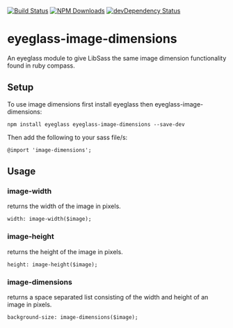 [![Build Status](https://travis-ci.org/jackw/eyeglass-image-dimensions.svg?branch=master)](https://travis-ci.org/jackw/eyeglass-image-dimensions)
[![NPM Downloads](https://img.shields.io/npm/dm/eyeglass-image-dimensions.svg)](http://npm-stat.com/charts.html?package=eyeglass-image-dimensions&author=&from=&to=)
[![devDependency Status](https://david-dm.org/jackw/eyeglass-image-dimensions/dev-status.svg)](https://david-dm.org/jackw/eyeglass-image-dimensions#info=devDependencies)
# eyeglass-image-dimensions
An eyeglass module to give LibSass the same image dimension functionality found in ruby compass.

## Setup

To use image dimensions first install eyeglass then eyeglass-image-dimensions:


	npm install eyeglass eyeglass-image-dimensions --save-dev


Then add the following to your sass file/s:

```
@import 'image-dimensions';
```

## Usage

### image-width
returns the width of the image in pixels.

```
width: image-width($image);
```

### image-height
returns the height of the image in pixels.

```
height: image-height($image);
```


### image-dimensions
returns a space separated list consisting of the width and height of an image in pixels.

```
background-size: image-dimensions($image);
```
